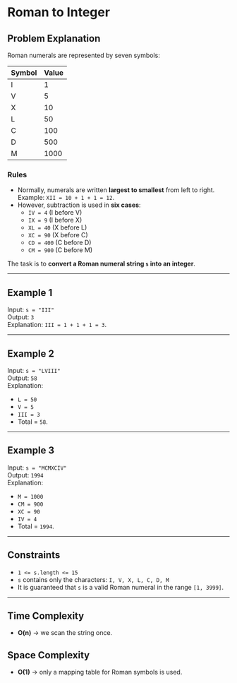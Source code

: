 # Roman to Integer

## Problem Explanation
Roman numerals are represented by seven symbols:

| Symbol | Value |
|--------|-------|
| I      | 1     |
| V      | 5     |
| X      | 10    |
| L      | 50    |
| C      | 100   |
| D      | 500   |
| M      | 1000  |

### Rules
- Normally, numerals are written **largest to smallest** from left to right.  
  Example: `XII = 10 + 1 + 1 = 12`.  
- However, subtraction is used in **six cases**:
  - `IV = 4` (I before V)  
  - `IX = 9` (I before X)  
  - `XL = 40` (X before L)  
  - `XC = 90` (X before C)  
  - `CD = 400` (C before D)  
  - `CM = 900` (C before M)  

The task is to **convert a Roman numeral string `s` into an integer**.

---

## Example 1
Input: `s = "III"`  
Output: `3`  
Explanation: `III = 1 + 1 + 1 = 3`.  

---

## Example 2
Input: `s = "LVIII"`  
Output: `58`  
Explanation:  
- `L = 50`  
- `V = 5`  
- `III = 3`  
- Total = `58`.  

---

## Example 3
Input: `s = "MCMXCIV"`  
Output: `1994`  
Explanation:  
- `M = 1000`  
- `CM = 900`  
- `XC = 90`  
- `IV = 4`  
- Total = `1994`.  

---

## Constraints
- `1 <= s.length <= 15`  
- `s` contains only the characters: `I, V, X, L, C, D, M`  
- It is guaranteed that `s` is a valid Roman numeral in the range `[1, 3999]`.  

---

## Time Complexity
- **O(n)** → we scan the string once.  

## Space Complexity
- **O(1)** → only a mapping table for Roman symbols is used.
